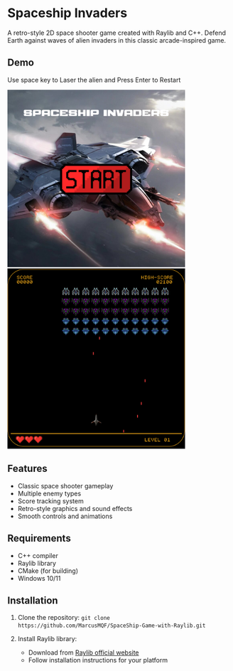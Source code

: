 # Spaceship Invaders

A retro-style 2D space shooter game created with Raylib and C++. Defend Earth against waves of alien invaders in this classic arcade-inspired game.

## Demo

Use space key to Laser the alien and Press Enter to Restart

<img src="menu.png" alt="Menu" width="400"/> <img src="demo.png" alt="Demo" width="400"/>

## Features

- Classic space shooter gameplay
- Multiple enemy types
- Score tracking system
- Retro-style graphics and sound effects
- Smooth controls and animations

## Requirements

- C++ compiler
- Raylib library
- CMake (for building)
- Windows 10/11

## Installation

1. Clone the repository:
```git clone https://github.com/MarcusMQF/SpaceShip-Game-with-Raylib.git```

2. Install Raylib library:
   - Download from [Raylib official website](https://www.raylib.com/)
   - Follow installation instructions for your platform
